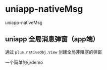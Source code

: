 # uniapp-nativeMsg
uniapp-nativeMsg

## uniapp 全局消息弹窗（app端）

通过 `plus.nativeObj.View` 创建全局非阻塞的弹窗  

一个简单的小demo